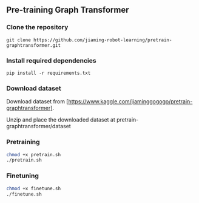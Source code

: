 ## Pre-training Graph Transformer

### Clone the repository
```
git clone https://github.com/jiaming-robot-learning/pretrain-graphtransformer.git
```

### Install required dependencies
```
pip install -r requirements.txt
```

### Download dataset
Download dataset from
[https://www.kaggle.com/jiaminggogogo/pretrain-graphtransformer].

Unzip and place the downloaded dataset at pretrain-graphtransformer/dataset


### Pretraining
```bash
chmod +x pretrain.sh
./pretrain.sh
```

### Finetuning
```bash
chmod +x finetune.sh
./finetune.sh
```

